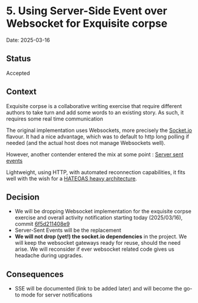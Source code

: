 # 5. Using Server-Side Event over Websocket for Exquisite corpse

Date: 2025-03-16

## Status

Accepted

## Context

Exquisite corpse is a collaborative writing exercise that require different authors to take turn and 
add some words to an existing story. As such, it requires some real time communication

The original implementation uses Websockets, more precisely the [Socket.io](https://github.com/socketio/socket.io) flavour. It had a nice
advantage, which was to default to http long polling if needed (and the actual host does not manage Websockets 
well).

However, another contender entered the mix at some point : [Server sent events](https://docs.nestjs.com/techniques/server-sent-events)

Lightweight, using HTTP, with automated reconnection capabilities, it fits well with the wish for a [HATEOAS heavy architecture](./0004-back-end-REST-modular.md).

## Decision
* We will be dropping Websocket implementation for the exquisite corpse exercise and overall activity notification
starting today (2025/03/16), commit [6f5d211408e9](https://github.com/fhemery/owl-writey/commit/6f5d211408e9bded92c7a0bcab694fde646f5a08)
* Server-Sent Events will be the replacement
* __We will not drop (yet!) the socket.io dependencies__ in the project. We will keep the websocket gateways 
ready for reuse, should the need arise. We will reconsider if ever websocket related code gives us headache during upgrades.

## Consequences

* SSE will be documented (link to be added later) and will become the go-to mode for server notifications
